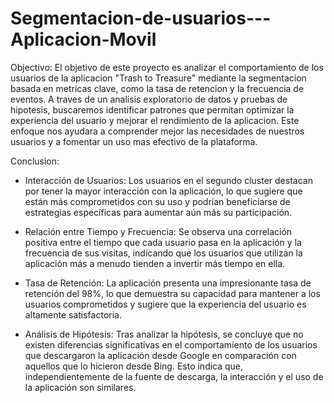 # Segmentacion-de-usuarios---Aplicacion-Movil

Objectivo: El objetivo de este proyecto es analizar el comportamiento de los usuarios de la aplicacion "Trash to Treasure" mediante la segmentacion basada en metricas clave, como la tasa de retencion y la frecuencia de eventos. A traves de un analisis exploratorio de datos y pruebas de hipotesis, buscaremos identificar patrones que permitan optimizar la experiencia del usuario y mejorar el rendimiento de la aplicacion. Este enfoque nos ayudara a comprender mejor las necesidades de nuestros usuarios y a fomentar un uso mas efectivo de la plataforma.

Conclusion:
- Interacción de Usuarios: Los usuarios en el segundo cluster destacan por tener la mayor interacción con la aplicación, lo que sugiere que están más comprometidos con su uso y podrían beneficiarse de estrategias específicas para aumentar aún más su participación.

- Relación entre Tiempo y Frecuencia: Se observa una correlación positiva entre el tiempo que cada usuario pasa en la aplicación y la frecuencia de sus visitas, indicando que los usuarios que utilizan la aplicación más a menudo tienden a invertir más tiempo en ella.

- Tasa de Retención: La aplicación presenta una impresionante tasa de retención del 98%, lo que demuestra su capacidad para mantener a los usuarios comprometidos y sugiere que la experiencia del usuario es altamente satisfactoria.

- Análisis de Hipótesis: Tras analizar la hipótesis, se concluye que no existen diferencias significativas en el comportamiento de los usuarios que descargaron la aplicación desde Google en comparación con aquellos que lo hicieron desde Bing. Esto indica que, independientemente de la fuente de descarga, la interacción y el uso de la aplicación son similares.

